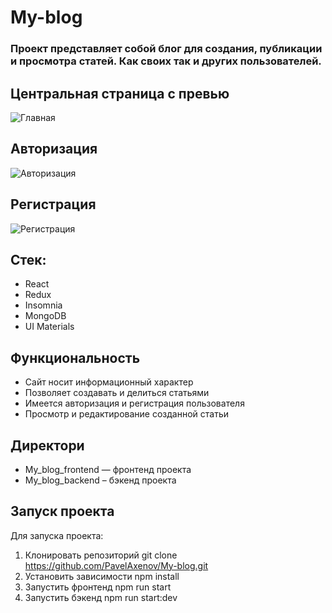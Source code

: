 # My-blog

### Проект представляет собой блог для создания, публикации и просмотра статей. Как своих так и других пользователей.

## Центральная страница с превью
![Главная](https://github.com/PavelAxenov/My_blog/My_blog_frontend/raw/main/src/images/readme/preview.jpg)

## Авторизация
![Авторизация](https://github.com/PavelAxenov/My_blog/My_blog_frontend/raw/main/src/images/readme/login.jpg)

## Регистрация
![Регистрация](https://github.com/PavelAxenov/My_blog/My_blog_frontend/raw/main/src/images/readme/register.jpg)

## Стек:
* React
* Redux
* Insomnia
* MongoDB
* UI Materials

## Функциональность
* Сайт носит информационный характер
* Позволяет создавать и делиться статьями
* Имеется авторизация и регистрация пользователя
* Просмотр и редактирование созданной статьи

## Директори
* My_blog_frontend — фронтенд проекта
* My_blog_backend – бэкенд проекта

## Запуск проекта

Для запуска проекта:

1. Клонировать репозиторий git clone https://github.com/PavelAxenov/My-blog.git
2. Установить зависимости npm install
3. Запустить фронтенд npm run start
4. Запустить бэкенд npm run start:dev